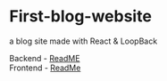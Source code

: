 # First-blog-website

a blog site made with React & LoopBack

Backend - [ReadME](https://github.com/MichaelMIL/First-website/blob/master/var/www/html/api/README.md)\
Frontend - [ReadMe](https://github.com/MichaelMIL/First-website/blob/master/var/www/html/reactapp/README.md)
